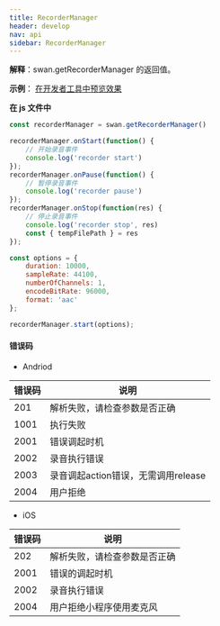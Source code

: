 ```yaml
---
title: RecorderManager
header: develop
nav: api
sidebar: RecorderManager
---
```





**解释**：swan.getRecorderManager 的返回值。

**示例**：
<a href="swanide://fragment/7c14ca3d4e36f07aed3f68185333b6d91569392187260" title="在开发者工具中预览效果" target="_self">在开发者工具中预览效果</a>

**在 js 文件中**

```javascript
const recorderManager = swan.getRecorderManager()

recorderManager.onStart(function() {
    // 开始录音事件
    console.log('recorder start')
});
recorderManager.onPause(function() {
    // 暂停录音事件
    console.log('recorder pause')
});
recorderManager.onStop(function(res) {
    // 停止录音事件
    console.log('recorder stop', res)
    const { tempFilePath } = res
});

const options = {
    duration: 10000,
    sampleRate: 44100,
    numberOfChannels: 1,
    encodeBitRate: 96000,
    format: 'aac'
};

recorderManager.start(options);

```
#### 错误码

* Andriod

|错误码|说明|
|--|--|
|201|解析失败，请检查参数是否正确|
|1001|执行失败|
|2001|错误调起时机|
|2002|录音执行错误|
|2003|录音调起action错误，无需调用release|
|2004|用户拒绝|

* iOS

|错误码|说明|
|--|--|
|202|解析失败，请检查参数是否正确  |
|2001|错误的调起时机|
|2002|录音执行错误|
|2004|用户拒绝小程序使用麦克风|
